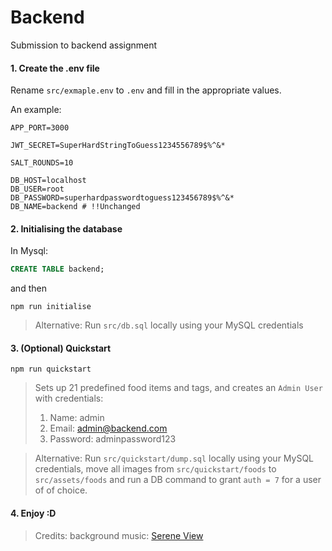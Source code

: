 # Backend

Submission to backend assignment

#### 1. Create the .env file

Rename `src/exmaple.env` to `.env` and fill in the appropriate values. 

An example:
```env
APP_PORT=3000

JWT_SECRET=SuperHardStringToGuess1234556789$%^&*

SALT_ROUNDS=10

DB_HOST=localhost
DB_USER=root
DB_PASSWORD=superhardpasswordtoguess123456789$%^&*
DB_NAME=backend # !!Unchanged
```

#### 2. Initialising the database

In Mysql:

```sql
CREATE TABLE backend;
```

and then

```npm
npm run initialise
```

> Alternative: Run `src/db.sql` locally using your MySQL credentials

#### 3. (Optional) Quickstart

```npm
npm run quickstart
```

> Sets up 21 predefined food items and tags, and creates an `Admin User` with credentials:
> 1. Name: admin
> 2. Email: admin@backend.com
> 3. Password: adminpassword123

> Alternative: Run `src/quickstart/dump.sql` locally using your MySQL credentials, move all images from `src/quickstart/foods` to `src/assets/foods` and run a DB command to grant `auth = 7` for a user of of choice.

#### 4. Enjoy :D

> Credits: background music: <a href="https://mixkit.co/free-stock-music/">Serene View</a>